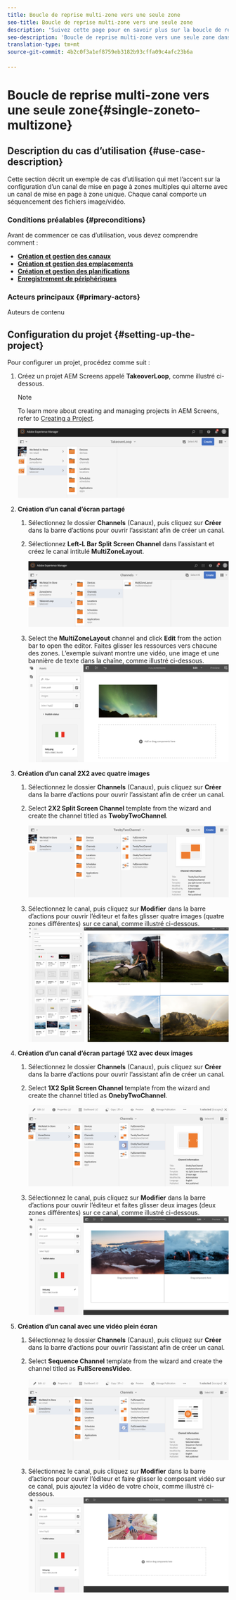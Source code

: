 ```yaml
---
title: Boucle de reprise multi-zone vers une seule zone
seo-title: Boucle de reprise multi-zone vers une seule zone
description: 'Suivez cette page pour en savoir plus sur la boucle de reprise multi-zone vers une seule zone dans un projet AEM Screens.  '
seo-description: 'Boucle de reprise multi-zone vers une seule zone dans un projet AEM Screens.  '
translation-type: tm+mt
source-git-commit: 4b2c0f3a1ef8759eb3182b93cffa09c4afc23b6a

---
```



# Boucle de reprise multi-zone vers une seule zone{#single-zoneto-multizone}

## Description du cas d’utilisation {#use-case-description}

Cette section décrit un exemple de cas d’utilisation qui met l’accent sur la configuration d’un canal de mise en page à zones multiples qui alterne avec un canal de mise en page à zone unique. Chaque canal comporte un séquencement des fichiers image/vidéo.

### Conditions préalables {#preconditions}

Avant de commencer ce cas d’utilisation, vous devez comprendre comment :

* **[Création et gestion des canaux](/help/screens/managing-channels.md)**
* **[Création et gestion des emplacements](/help/screens/managing-locations.md)**
* **[Création et gestion des planifications](/help/screens/managing-schedules.md)**
* **[Enregistrement de périphériques](/help/screens/device-registration.md)**

### Acteurs principaux {#primary-actors}

Auteurs de contenu

## Configuration du projet {#setting-up-the-project}

Pour configurer un projet, procédez comme suit :

1. Créez un projet AEM Screens appelé **TakeoverLoop**, comme illustré ci-dessous.

   >[!NOTE]
   >
   >To learn more about creating and managing projects in AEM Screens, refer to [Creating a Project](/help/screens/creating-a-screens-project.md).

   ![](assets/takeover-loop1.png)

1. **Création d’un canal d’écran partagé**

   1. Sélectionnez le dossier **Channels** (Canaux), puis cliquez sur **Créer** dans la barre d’actions pour ouvrir l’assistant afin de créer un canal.
   1. Sélectionnez **Left-L Bar Split Screen Channel** dans l’assistant et créez le canal intitulé **MultiZoneLayout**.

      ![](assets/takeover-loop2.png)

   1. Select the **MultiZoneLayout** channel and click **Edit** from the action bar to open the editor. Faites glisser les ressources vers chacune des zones. L’exemple suivant montre une vidéo, une image et une bannière de texte dans la chaîne, comme illustré ci-dessous.
      ![screen_shot_2019-02-21at35932pm](assets/SZtoMZ3.png)

1. **Création d’un canal 2X2 avec quatre images**

   1. Sélectionnez le dossier **Channels** (Canaux), puis cliquez sur **Créer** dans la barre d’actions pour ouvrir l’assistant afin de créer un canal.

   1. Select **2X2 Split Screen Channel** template from the wizard and create the channel titled as **TwobyTwoChannel**.

      ![screen_shot_2019-02-21at35932pm](assets/SZtoMZ4.png)
   1. Sélectionnez le canal, puis cliquez sur **Modifier** dans la barre d’actions pour ouvrir l’éditeur et faites glisser quatre images (quatre zones différentes) sur ce canal, comme illustré ci-dessous.
      ![screen_shot_2019-02-21at35932pm](assets/SZtoMZ5.png)

1. **Création d’un canal d’écran partagé 1X2 avec deux images**

   1. Sélectionnez le dossier **Channels** (Canaux), puis cliquez sur **Créer** dans la barre d’actions pour ouvrir l’assistant afin de créer un canal.

   1. Select **1X2 Split Screen Channel** template from the wizard and create the channel titled as **OnebyTwoChannel**.

      ![screen_shot_2019-02-21at35932pm](assets/SZtoMZ6.png)
   1. Sélectionnez le canal, puis cliquez sur **Modifier** dans la barre d’actions pour ouvrir l’éditeur et faites glisser deux images (deux zones différentes) sur ce canal, comme illustré ci-dessous.
      ![screen_shot_2019-02-21at35932pm](assets/SZtoMZ7.png)

1. **Création d’un canal avec une vidéo plein écran**

   1. Sélectionnez le dossier **Channels** (Canaux), puis cliquez sur **Créer** dans la barre d’actions pour ouvrir l’assistant afin de créer un canal.

   1. Select **Sequence Channel** template from the wizard and create the channel titled as **FullScreensVideo**.

      ![screen_shot_2019-02-21at35932pm](assets/SZtoMZ8.png)
   1. Sélectionnez le canal, puis cliquez sur **Modifier** dans la barre d’actions pour ouvrir l’éditeur et faire glisser le composant vidéo sur ce canal, puis ajoutez la vidéo de votre choix, comme illustré ci-dessous.
      ![screen_shot_2019-02-21at35932pm](assets/SZtoMZ9.png)